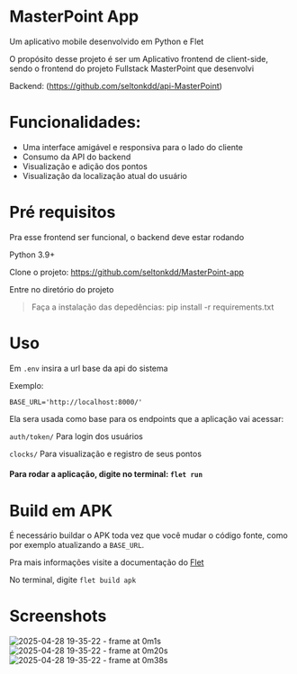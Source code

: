# MasterPoint App

Um aplicativo mobile desenvolvido em Python e Flet

O propósito desse projeto é ser um Aplicativo frontend de client-side, sendo o frontend do projeto Fullstack MasterPoint que desenvolvi

Backend: (https://github.com/seltonkdd/api-MasterPoint)

# Funcionalidades:

- Uma interface amigável e responsiva para o lado do cliente
- Consumo da API do backend
- Visualização e adição dos pontos
- Visualização da localização atual do usuário

# Pré requisitos

Pra esse frontend ser funcional, o backend deve estar rodando

Python 3.9+

Clone o projeto: https://github.com/seltonkdd/MasterPoint-app

Entre no diretório do projeto

> Faça a instalação das depedências: 
    pip install -r requirements.txt

# Uso

Em `.env` insira a url base da api do sistema

Exemplo:

    BASE_URL='http://localhost:8000/'

Ela sera usada como base para os endpoints que a aplicação vai acessar:

`auth/token/`
Para login dos usuários

`clocks/`
Para visualização e registro de seus pontos

#### Para rodar a aplicação, digite no terminal: `flet run`

# Build em APK

É necessário buildar o APK toda vez que você mudar o código fonte, como por exemplo atualizando a `BASE_URL`.

Pra mais informações visite a documentação do [Flet](https://flet.dev/docs/publish)

No terminal, digite `flet build apk`

# Screenshots
![2025-04-28 19-35-22 - frame at 0m1s](https://github.com/user-attachments/assets/daa364cf-9479-4294-ad4b-ee502c494bb7)
![2025-04-28 19-35-22 - frame at 0m20s](https://github.com/user-attachments/assets/796ca9ca-cb29-4e61-9ba2-b921218f3a26)
![2025-04-28 19-35-22 - frame at 0m38s](https://github.com/user-attachments/assets/102adb37-08a3-480f-b8fa-df4364e536be)
